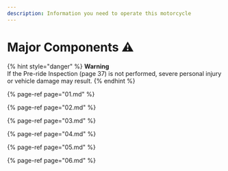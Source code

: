 ```yaml
---
description: Information you need to operate this motorcycle
---
```


# Major Components ⚠️

{% hint style="danger" %}
**Warning**  
If the Pre-ride Inspection \(page 37\) is not performed, severe personal injury or vehicle damage may result.
{% endhint %}

{% page-ref page="01.md" %}

{% page-ref page="02.md" %}

{% page-ref page="03.md" %}

{% page-ref page="04.md" %}

{% page-ref page="05.md" %}

{% page-ref page="06.md" %}

